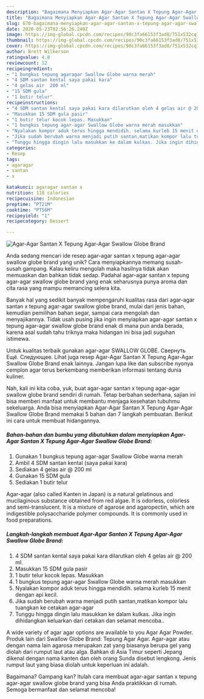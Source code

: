 ```yaml
---
description: "Bagaimana Menyiapkan Agar-Agar Santan X Tepung Agar-Agar Swallow Globe Brand Anti Gagal"
title: "Bagaimana Menyiapkan Agar-Agar Santan X Tepung Agar-Agar Swallow Globe Brand Anti Gagal"
slug: 670-bagaimana-menyiapkan-agar-agar-santan-x-tepung-agar-agar-swallow-globe-brand-anti-gagal
date: 2020-05-23T02:56:26.240Z
image: https://img-global.cpcdn.com/recipes/90c3fa66153f3ad8/751x532cq70/agar-agar-santan-x-tepung-agar-agar-swallow-globe-brand-foto-resep-utama.jpg
thumbnail: https://img-global.cpcdn.com/recipes/90c3fa66153f3ad8/751x532cq70/agar-agar-santan-x-tepung-agar-agar-swallow-globe-brand-foto-resep-utama.jpg
cover: https://img-global.cpcdn.com/recipes/90c3fa66153f3ad8/751x532cq70/agar-agar-santan-x-tepung-agar-agar-swallow-globe-brand-foto-resep-utama.jpg
author: Brett Wilkerson
ratingvalue: 4.8
reviewcount: 12
recipeingredient:
- "1 bungkus tepung agaragar Swallow Globe warna merah"
- "4 SDM santan kental saya pakai kara"
- "4 gelas air  200 ml"
- "15 SDM gula"
- "1 butir telur"
recipeinstructions:
- "4 SDM santan kental saya pakai kara dilarutkan oleh 4 gelas air @ 200 ml."
- "Masukkan 15 SDM gula pasir"
- "1 butir telur kocok lepas. Masukkan"
- "1 bungkus tepung agar-agar Swallow Globe warna merah masukkan"
- "Nyalakan kompor aduk terus hingga mendidih. selama kurleb 15 menit dengan api kecil."
- "Jika sudah berubah warna menjadi putih santan,matikan kompor lalu tuangkan ke cetakan agar-agar"
- "Tunggu hingga dingin lalu masukkan ke dalam kulkas. Jika ingin dihidangkan keluarkan dari cetakan dan selamat mencoba.."
categories:
- Resep
tags:
- agaragar
- santan
- x

katakunci: agaragar santan x 
nutrition: 118 calories
recipecuisine: Indonesian
preptime: "PT21M"
cooktime: "PT56M"
recipeyield: "1"
recipecategory: Dessert

---
```



![Agar-Agar Santan X Tepung Agar-Agar Swallow Globe Brand](https://img-global.cpcdn.com/recipes/90c3fa66153f3ad8/751x532cq70/agar-agar-santan-x-tepung-agar-agar-swallow-globe-brand-foto-resep-utama.jpg)

Anda sedang mencari ide resep agar-agar santan x tepung agar-agar swallow globe brand yang unik? Cara menyiapkannya memang susah-susah gampang. Kalau keliru mengolah maka hasilnya tidak akan memuaskan dan bahkan tidak sedap. Padahal agar-agar santan x tepung agar-agar swallow globe brand yang enak seharusnya punya aroma dan cita rasa yang mampu memancing selera kita.

Banyak hal yang sedikit banyak mempengaruhi kualitas rasa dari agar-agar santan x tepung agar-agar swallow globe brand, mulai dari jenis bahan, kemudian pemilihan bahan segar, sampai cara mengolah dan menyajikannya. Tidak usah pusing jika ingin menyiapkan agar-agar santan x tepung agar-agar swallow globe brand enak di mana pun anda berada, karena asal sudah tahu triknya maka hidangan ini bisa jadi suguhan istimewa.

Untuk kualitas terbaik gunakan agar-agar SWALLOW GLOBE. Свернуть Ещё. Следующее. Lihat juga resep Agar-Agar Santan X Tepung Agar-Agar Swallow Globe Brand enak lainnya. Jangan lupa like dan subscribe nyonya cemplon agar terus berkembang memberikan informasi tentang dunia kuliner.


Nah, kali ini kita coba, yuk, buat agar-agar santan x tepung agar-agar swallow globe brand sendiri di rumah. Tetap berbahan sederhana, sajian ini bisa memberi manfaat untuk membantu menjaga kesehatan tubuhmu sekeluarga. Anda bisa menyiapkan Agar-Agar Santan X Tepung Agar-Agar Swallow Globe Brand memakai 5 bahan dan 7 langkah pembuatan. Berikut ini cara untuk membuat hidangannya.

<!--inarticleads1-->

##### Bahan-bahan dan bumbu yang dibutuhkan dalam menyiapkan Agar-Agar Santan X Tepung Agar-Agar Swallow Globe Brand:

1. Gunakan 1 bungkus tepung agar-agar Swallow Globe warna merah
1. Ambil 4 SDM santan kental (saya pakai kara)
1. Sediakan 4 gelas air @ 200 ml
1. Gunakan 15 SDM gula
1. Sediakan 1 butir telur


Agar-agar (also called Kanten in Japan) is a natural gelatinous and mucilaginous substance obtained from red algae. It is odorless, colorless and semi-translucent. It is a mixture of agarose and agaropectin, which are indigestible polysaccharide polymer compounds. It is commonly used in food preparations. 

<!--inarticleads2-->

##### Langkah-langkah membuat Agar-Agar Santan X Tepung Agar-Agar Swallow Globe Brand:

1. 4 SDM santan kental saya pakai kara dilarutkan oleh 4 gelas air @ 200 ml.
1. Masukkan 15 SDM gula pasir
1. 1 butir telur kocok lepas. Masukkan
1. 1 bungkus tepung agar-agar Swallow Globe warna merah masukkan
1. Nyalakan kompor aduk terus hingga mendidih. selama kurleb 15 menit dengan api kecil.
1. Jika sudah berubah warna menjadi putih santan,matikan kompor lalu tuangkan ke cetakan agar-agar
1. Tunggu hingga dingin lalu masukkan ke dalam kulkas. Jika ingin dihidangkan keluarkan dari cetakan dan selamat mencoba..


A wide variety of agar agar options are available to you Agar Agar Powder. Produk lain dari Swallow Globe Brand: Tepung Agar Agar. Agar-agar atau dengan nama lain agarosa merupakan zat yang biasanya berupa gel yang diolah dari rumput laut atau alga. Bahkan di Asia Timur seperti Jepang dikenal dengan nama kanten dan oleh orang Sunda disebut lengkong. Jenis rumput laut yang biasa diolah untuk keperluan ini adalah. 

Bagaimana? Gampang kan? Itulah cara membuat agar-agar santan x tepung agar-agar swallow globe brand yang bisa Anda praktikkan di rumah. Semoga bermanfaat dan selamat mencoba!
